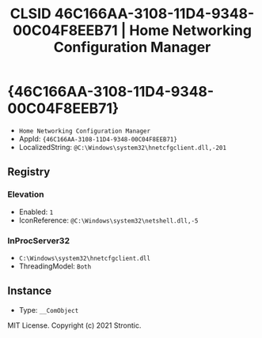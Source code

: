 ﻿---
title: "CLSID 46C166AA-3108-11D4-9348-00C04F8EEB71 | Home Networking Configuration Manager"
excerpt: What is COM-Object CLSID 46C166AA-3108-11D4-9348-00C04F8EEB71?
---

# {46C166AA-3108-11D4-9348-00C04F8EEB71}

* `Home Networking Configuration Manager`
* AppId: `{46C166AA-3108-11D4-9348-00C04F8EEB71}`
* LocalizedString: `@C:\Windows\system32\hnetcfgclient.dll,-201`

## Registry


### Elevation

* Enabled: `1`
* IconReference: `@C:\Windows\system32\netshell.dll,-5`

### InProcServer32

* `C:\Windows\system32\hnetcfgclient.dll`
* ThreadingModel: `Both`

## Instance

* Type: `__ComObject`

MIT License. Copyright (c) 2021 Strontic.


